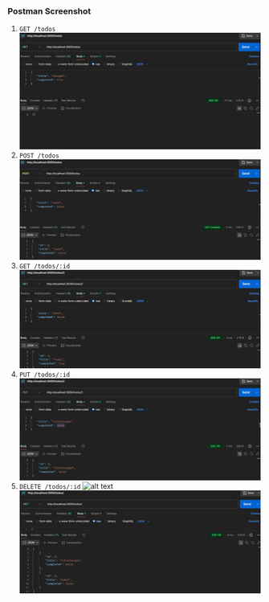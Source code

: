 ### Postman Screenshot
1. `GET /todos`
![alt text](<螢幕擷取畫面 2025-03-08 160835.png>)
2. `POST /todos`
![alt text](<螢幕擷取畫面 2025-03-08 161244.png>)
3. `GET /todos/:id`
![alt text](<螢幕擷取畫面 2025-03-08 161308.png>)
4. `PUT /todos/:id`
![alt text](<螢幕擷取畫面 2025-03-08 161347.png>)
5. `DELETE /todos/:id`
![alt text](image-1.png)
![alt text](<螢幕擷取畫面 2025-03-08 161424.png>)